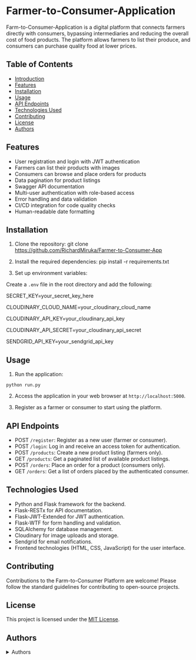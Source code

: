 # Farmer-to-Consumer-Application
Farm-to-Consumer-Application is a digital platform that connects farmers directly with consumers, bypassing intermediaries and reducing the overall cost of food products. The platform allows farmers to list their produce, and consumers can purchase quality food at lower prices.

## Table of Contents
- [Introduction](#farm-to-consumer-platform)
- [Features](#features)
- [Installation](#installation)
- [Usage](#usage)
- [API Endpoints](#api-endpoints)
- [Technologies Used](#technologies-used)
- [Contributing](#contributing)
- [License](#license)
- [Authors](#authors)

## Features

- User registration and login with JWT authentication
- Farmers can list their products with images
- Consumers can browse and place orders for products
- Data pagination for product listings
- Swagger API documentation
- Multi-user authentication with role-based access
- Error handling and data validation
- CI/CD integration for code quality checks
- Human-readable date formatting

## Installation

1. Clone the repository:
git clone https://github.com/RichardMiruka/Farmer-to-Consumer-App


2. Install the required dependencies:
pip install -r requirements.txt


3. Set up environment variables:

Create a `.env` file in the root directory and add the following:

SECRET_KEY=your_secret_key_here

CLOUDINARY_CLOUD_NAME=your_cloudinary_cloud_name

CLOUDINARY_API_KEY=your_cloudinary_api_key

CLOUDINARY_API_SECRET=your_cloudinary_api_secret

SENDGRID_API_KEY=your_sendgrid_api_key


## Usage

1. Run the application:

```python run.py```


2. Access the application in your web browser at `http://localhost:5000`.

3. Register as a farmer or consumer to start using the platform.

## API Endpoints

- POST `/register`: Register as a new user (farmer or consumer).
- POST `/login`: Log in and receive an access token for authentication.
- POST `/products`: Create a new product listing (farmers only).
- GET `/products`: Get a paginated list of available product listings.
- POST `/orders`: Place an order for a product (consumers only).
- GET `/orders`: Get a list of orders placed by the authenticated consumer.

## Technologies Used

- Python and Flask framework for the backend.
- Flask-RESTx for API documentation.
- Flask-JWT-Extended for JWT authentication.
- Flask-WTF for form handling and validation.
- SQLAlchemy for database management.
- Cloudinary for image uploads and storage.
- Sendgrid for email notifications.
- Frontend technologies (HTML, CSS, JavaScript) for the user interface.

## Contributing

Contributions to the Farm-to-Consumer Platform are welcome! Please follow the standard guidelines for contributing to open-source projects.

## License

This project is licensed under the [MIT License](LICENSE).

## Authors
<details>
<summary>Authors</summary>

* [**@Richard Miruka**](https://github.com/RichardMiruka)

</details>
